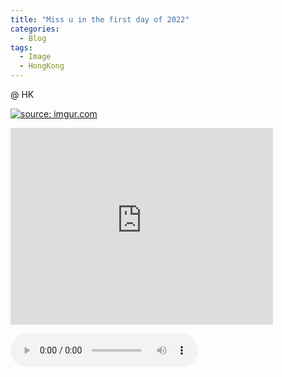 ```yaml
---
title: "Miss u in the first day of 2022"
categories:
  - Blog
tags:
  - Image
  - HongKong
---
```


@ HK

<a href="https://imgur.com/cJkPSZu"><img src="https://i.imgur.com/cJkPSZu.jpg" title="source: imgur.com" /></a>

<iframe width="420" height="315" src="http://www.youtube.com/embed/dQw4w9WgXcQ" frameborder="0" allowfullscreen></iframe>

<audio id="audios" controls="" height="100" width="100%" preload="auto" src="https://nb01-sycdn.kuwo.cn/4c2247f53e70b8211575c12728a0cc40/61cffa9c/resource/n2/48/96/2849938330.mp3"></audio>

<script src="https://utteranc.es/client.js"
        repo="serendipityinlife/serendipityinlife.github.io"
        issue-term="pathname"
        theme="github-light"
        crossorigin="anonymous"
        async>
</script>
